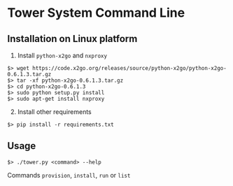 # Tower System Command Line

## Installation on Linux platform

1. Install `python-x2go` and `nxproxy`

```
$> wget https://code.x2go.org/releases/source/python-x2go/python-x2go-0.6.1.3.tar.gz
$> tar -xf python-x2go-0.6.1.3.tar.gz
$> cd python-x2go-0.6.1.3
$> sudo python setup.py install
$> sudo apt-get install nxproxy
```

2. Install other requirements

```
$> pip install -r requirements.txt
```

## Usage


```
$> ./tower.py <command> --help
```

Commands `provision`, `install`, `run` or `list`

